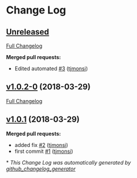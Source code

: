 # Change Log

## [Unreleased](https://github.com/tjmonsi/automated-testing-and-deployment/tree/HEAD)

[Full Changelog](https://github.com/tjmonsi/automated-testing-and-deployment/compare/v1.0.2-0...HEAD)

**Merged pull requests:**

- Edited automated [\#3](https://github.com/tjmonsi/automated-testing-and-deployment/pull/3) ([tjmonsi](https://github.com/tjmonsi))

## [v1.0.2-0](https://github.com/tjmonsi/automated-testing-and-deployment/tree/v1.0.2-0) (2018-03-29)
[Full Changelog](https://github.com/tjmonsi/automated-testing-and-deployment/compare/v1.0.1...v1.0.2-0)

## [v1.0.1](https://github.com/tjmonsi/automated-testing-and-deployment/tree/v1.0.1) (2018-03-29)
**Merged pull requests:**

- added fix [\#2](https://github.com/tjmonsi/automated-testing-and-deployment/pull/2) ([tjmonsi](https://github.com/tjmonsi))
- first commit [\#1](https://github.com/tjmonsi/automated-testing-and-deployment/pull/1) ([tjmonsi](https://github.com/tjmonsi))



\* *This Change Log was automatically generated by [github_changelog_generator](https://github.com/skywinder/Github-Changelog-Generator)*